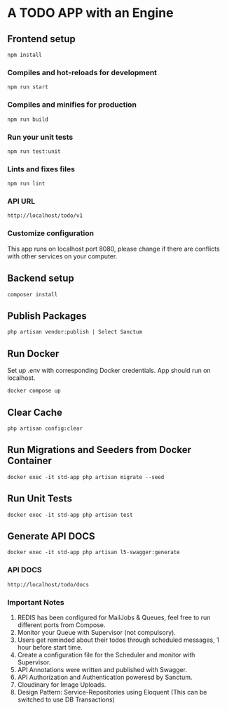 # A TODO APP with an Engine

## Frontend setup
```
npm install
```

### Compiles and hot-reloads for development
```
npm run start
```

### Compiles and minifies for production
```
npm run build
```

### Run your unit tests
```
npm run test:unit
```

### Lints and fixes files
```
npm run lint
```

### API URL
```
http://localhost/todo/v1
```

### Customize configuration
This app runs on localhost port 8080, please change if there are conflicts with other services on your computer.






## Backend setup
```
composer install
```

## Publish Packages
```
php artisan vendor:publish | Select Sanctum
```

## Run Docker
Set up .env with corresponding Docker credentials. App should run on localhost.
```
docker compose up
```

## Clear Cache
```
php artisan config:clear
```

## Run Migrations and Seeders from Docker Container
```
docker exec -it std-app php artisan migrate --seed
```

## Run Unit Tests
```
docker exec -it std-app php artisan test
```

## Generate API DOCS
```
docker exec -it std-app php artisan l5-swagger:generate
```

### API DOCS
```
http://localhost/todo/docs
```

### Important Notes
1. REDIS has been configured for MailJobs & Queues, feel free to run different ports from Compose.
2. Monitor your Queue with Supervisor (not compulsory).
3. Users get reminded about their todos through scheduled messages, 1 hour before start time.
4. Create a configuration file for the Scheduler and monitor with Supervisor.
5. API Annotations were written and published with Swagger.
6. API Authorization and Authentication poweresd by Sanctum.
7. Cloudinary for Image Uploads.
8. Design Pattern: Service-Repositories using Eloquent (This can be switched to use DB Transactions)

